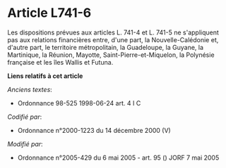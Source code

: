 # Article L741-6

Les dispositions prévues aux articles L. 741-4 et L. 741-5 ne s'appliquent pas aux relations financières entre, d'une part,
la Nouvelle-Calédonie et, d'autre part, le territoire métropolitain, la Guadeloupe, la Guyane, la Martinique, la Réunion,
Mayotte, Saint-Pierre-et-Miquelon, la Polynésie française et les îles Wallis et Futuna.

**Liens relatifs à cet article**

_Anciens textes_:

  - Ordonnance 98-525 1998-06-24 art. 4 I C

_Codifié par_:

  - Ordonnance n°2000-1223 du 14 décembre 2000 (V)

_Modifié par_:

  - Ordonnance n°2005-429 du 6 mai 2005 - art. 95 () JORF 7 mai 2005
